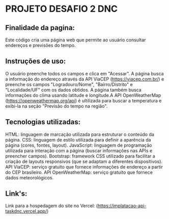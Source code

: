 # PROJETO DESAFIO 2 DNC

## Finalidade da pagina:
Este código cria uma página web que permite ao usuário consultar endereços e previsões do tempo.

## Instruções de uso:
O usuário preenche todos os campos e clica em "Acessar".
A página busca a informação do endereço através da API ViaCEP (https://viacep.com.br/) e preenche os campos "Logradouro/Nome", "Bairro/Distrito" e "Localidade/UF" com os dados obtidos.
A página também busca informações do clima usando latitude e longitude.A API OpenWeatherMap (https://openweathermap.org/api) é ultilizada para buscar a temperatura e exibi-la na seção "Previsão do tempo na região".


## Tecnologias utilizadas:
HTML: linguagem de marcação utilizada para estruturar o conteúdo da página.
CSS: linguagem de estilo utilizada para definir a aparência da página (cores, fontes, layout).
JavaScript: linguagem de programação utilizada para interação com a página (buscar informações nas APIs e preencher campos).
Bootstrap: framework CSS utilizado para facilitar a criação de layouts responsivos (que se adaptam a diferentes dispositivos).
API ViaCEP: serviço gratuito que fornece informações de endereço a partir do CEP brasileiro.
API OpenWeatherMap: serviço gratuito que fornece dados meteorológicos.

## Link's:
Link para a hospedagem do site no Vercel: (https://implatacao-api-taskdnc.vercel.app/)
